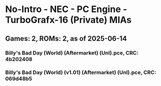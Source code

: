 # No-Intro - NEC - PC Engine - TurboGrafx-16 (Private) MIAs
## Games: 2, ROMs: 2, as of 2025-06-14

### Billy's Bad Day (World) (Aftermarket) (Unl).pce, CRC: 4b202408
### Billy's Bad Day (World) (v1.01) (Aftermarket) (Unl).pce, CRC: 069d48b5
